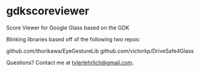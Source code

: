gdkscoreviewer
==============

Score Viewer for Google Glass based on the GDK

Blinking libraries based off of the following two repos:

github.com/thorikawa/EyeGestureLib
github.com/victorkp/DriveSafe4Glass

Questions? Contact me at tylerlehrlich@gmail.com.
